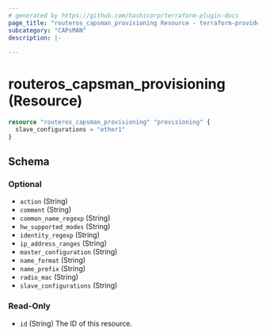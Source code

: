 ```yaml
---
# generated by https://github.com/hashicorp/terraform-plugin-docs
page_title: "routeros_capsman_provisioning Resource - terraform-provider-routeros"
subcategory: "CAPsMAN"
description: |-
  
---
```


# routeros_capsman_provisioning (Resource)


```terraform
resource "routeros_capsman_provisioning" "provisioning" {
  slave_configurations = "ether1"
}
```


<!-- schema generated by tfplugindocs -->
## Schema

### Optional

- `action` (String)
- `comment` (String)
- `common_name_regexp` (String)
- `hw_supported_modes` (String)
- `identity_regexp` (String)
- `ip_address_ranges` (String)
- `master_configuration` (String)
- `name_format` (String)
- `name_prefix` (String)
- `radio_mac` (String)
- `slave_configurations` (String)

### Read-Only

- `id` (String) The ID of this resource.


